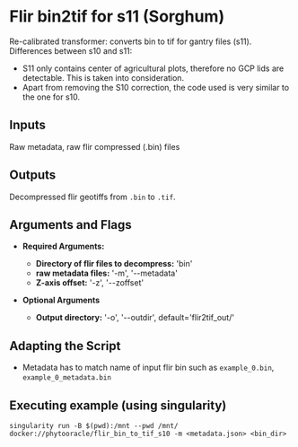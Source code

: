 # Flir bin2tif for s11 (Sorghum)

Re-calibrated transformer: converts bin to tif for gantry files (s11).
Differences between s10 and s11:
- S11 only contains center of agricultural plots, therefore no GCP lids are detectable. This is taken into consideration.
- Apart from removing the S10 correction, the code used is very similar to the one for s10.

## Inputs

Raw metadata, raw flir compressed (.bin) files

## Outputs

Decompressed flir geotiffs from `.bin` to `.tif`.

## Arguments and Flags
- **Required Arguments:** 
    - **Directory of flir files to decompress:** 'bin'
    - **raw metadata files:** '-m', '--metadata'
    - **Z-axis offset:** '-z', '--zoffset'

- **Optional Arguments**
    - **Output directory:** '-o', '--outdir', default='flir2tif_out/'

## Adapting the Script
- Metadata has to match name of input flir bin such as `example_0.bin`, `example_0_metadata.bin`    
                                        
## Executing example (using singularity)
`singularity run -B $(pwd):/mnt --pwd /mnt/ docker://phytooracle/flir_bin_to_tif_s10 -m <metadata.json> <bin_dir>`

